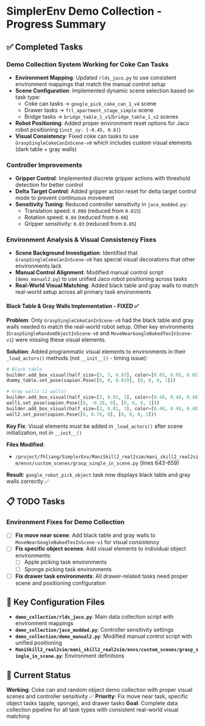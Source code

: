 # SimplerEnv Demo Collection - Progress Summary

## ✅ Completed Tasks

### Demo Collection System Working for Coke Can Tasks
- **Environment Mapping**: Updated `rlds_jaco.py` to use consistent environment mappings that match the manual control setup
- **Scene Configuration**: Implemented dynamic scene selection based on task type:
  - Coke can tasks → `google_pick_coke_can_1_v4` scene
  - Drawer tasks → `frl_apartment_stage_simple` scene  
  - Bridge tasks → `bridge_table_1_v1`/`bridge_table_1_v2` scenes
- **Robot Positioning**: Added proper environment reset options for Jaco robot positioning (`init_xy: [-0.45, 0.6]`)
- **Visual Consistency**: Fixed coke can tasks to use `GraspSingleCokeCanInScene-v0` which includes custom visual elements (dark table + gray walls)

### Controller Improvements
- **Gripper Control**: Implemented discrete gripper actions with threshold detection for better control
- **Delta Target Control**: Added gripper action reset for delta target control mode to prevent continuous movement
- **Sensitivity Tuning**: Reduced controller sensitivity in `jaco_modded.py`:
  - Translation speed: `0.008` (reduced from `0.015`)
  - Rotation speed: `0.04` (reduced from `0.08`)
  - Gripper sensitivity: `0.03` (reduced from `0.05`)

### Environment Analysis & Visual Consistency Fixes
- **Scene Background Investigation**: Identified that `GraspSingleCokeCanInScene-v0` has special visual decorations that other environments lack
- **Manual Control Alignment**: Modified manual control script (`demo_manual2.py`) to use unified Jaco robot positioning across tasks
- **Real-World Visual Matching**: Added black table and gray walls to match real-world setup across all primary task environments

#### Black Table & Gray Walls Implementation - FIXED ✅
**Problem**: Only `GraspSingleCokeCanInScene-v0` had the black table and gray walls needed to match the real-world robot setup. Other key environments (`GraspSingleRandomObjectInScene-v0` and `MoveNearGoogleBakedTexInScene-v1`) were missing these visual elements.

**Solution**: Added programmatic visual elements to environments in their `_load_actors()` methods (not `__init__()` - timing issue):
```python
# Black table
builder.add_box_visual(half_size=[5, 5, 0.87], color=[0.05, 0.05, 0.05])
dummy_table.set_pose(sapien.Pose([0, 0, 0.019], [0, 0, 0, 1]))

# Gray walls (2 walls)  
builder.add_box_visual(half_size=[2, 0.01, 3], color=[0.48, 0.48, 0.48])
wall1.set_pose(sapien.Pose([0, -0.28, 0], [0, 0, 0, 1]))
builder.add_box_visual(half_size=[2, 0.01, 3], color=[0.48, 0.48, 0.48])
wall2.set_pose(sapien.Pose([0, 0.76, 0], [0, 0, 0, 1]))
```

**Key Fix**: Visual elements must be added in `_load_actors()` after scene initialization, not in `__init__()`

**Files Modified**:
- `/project/fhliang/SimplerEnv/ManiSkill2_real2sim/mani_skill2_real2sim/envs/custom_scenes/grasp_single_in_scene.py` (lines 643-659)

**Result**: `google_robot_pick_object` task now displays black table and gray walls correctly ✅

## 📋 TODO Tasks

### Environment Fixes for Demo Collection
- [ ] **Fix move near scene**: Add black table and gray walls to `MoveNearGoogleBakedTexInScene-v1` for visual consistency
- [ ] **Fix specific object scenes**: Add visual elements to individual object environments:
  - [ ] Apple picking task environments
  - [ ] Sponge picking task environments  
- [ ] **Fix drawer task environments**: All drawer-related tasks need proper scene and positioning configuration

## 🔧 Key Configuration Files

- **`demo_collection/rlds_jaco.py`**: Main data collection script with environment mappings
- **`demo_collection/jaco_modded.py`**: Controller sensitivity settings  
- **`demo_collection/demo_manual2.py`**: Modified manual control script with unified positioning
- **`ManiSkill2_real2sim/mani_skill2_real2sim/envs/custom_scenes/grasp_single_in_scene.py`**: Environment definitions

## 🎯 Current Status

**Working**: Coke can and random object demo collection with proper visual scenes and controller sensitivity ✅
**Priority**: Fix move near task, specific object tasks (apple, sponge), and drawer tasks
**Goal**: Complete data collection pipeline for all task types with consistent real-world visual matching